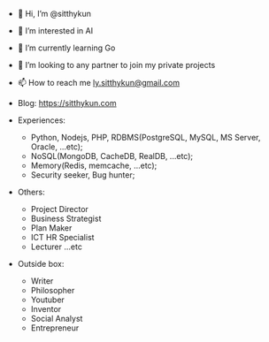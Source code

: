 - 👋 Hi, I’m @sitthykun
- 👀 I’m interested in AI
- 🌱 I’m currently learning Go
- 💞️ I’m looking to any partner to join my private projects
- 📫 How to reach me ly.sitthykun@gmail.com
- Blog: https://sitthykun.com
- Experiences:
  - Python, Nodejs, PHP, RDBMS(PostgreSQL, MySQL, MS Server, Oracle, ...etc);
  - NoSQL(MongoDB, CacheDB, RealDB, ...etc);
  - Memory(Redis, memcache, ...etc);
  - Security seeker, Bug hunter;
- Others:
  - Project Director
  - Business Strategist
  - Plan Maker
  - ICT HR Specialist
  - Lecturer ...etc

- Outside box:
  - Writer
  - Philosopher
  - Youtuber
  - Inventor
  - Social Analyst 
  - Entrepreneur

<!---
sitthykun/sitthykun is a ✨ special ✨ repository because its `README.md` (this file) appears on your GitHub profile.
You can click the Preview link to take a look at your changes.
--->
